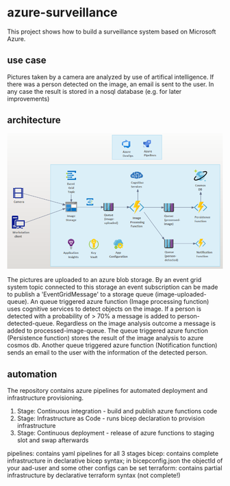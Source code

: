 # azure-surveillance

This project shows how to build a surveillance system based on Microsoft Azure.

## use case

Pictures taken by a camera are analyzed by use of artifical intelligence. If there was a person detected on the image, an email is sent to the user.
In any case the result is stored in a nosql database (e.g. for later improvements)

## architecture

![picture application architecture](https://github.com/AndiHahn/azure-surveillance/blob/master/doc/architecture.png)

The pictures are uploaded to an azure blob storage. By an event grid system topic connected to this storage an event subscription can be made to publish a 'EventGridMessage' to a storage queue (image-uploaded-queue). An queue triggered azure function (Image processing function) uses cognitive services to detect objects on the image. If a person is detected with a probability of > 70% a message is added to person-detected-queue. Regardless on the image analysis outcome a message is added to processed-image-queue. The queue triggered azure function (Persistence function) stores the result of the image analysis to azure cosmos db. Another queue triggered azure function (Notification function) sends an email to the user with the information of the detected person.

## automation

The repository contains azure pipelines for automated deployment and infrastructure provisioning.

1. Stage: Continuous integration - build and publish azure functions code  
2. Stage: Infrastructure as Code - runs bicep declaration to provision infrastructure
3. Stage: Continuous deployment - release of azure functions to staging slot and swap afterwards

pipelines: contains yaml pipelines for all 3 stages
bicep: contains complete infrastructure in declarative bicep syntax; in bicepconfig.json the objectId of your aad-user and some other configs can be set
terraform: contains partial infrastructure by declarative terraform syntax (not complete!)

